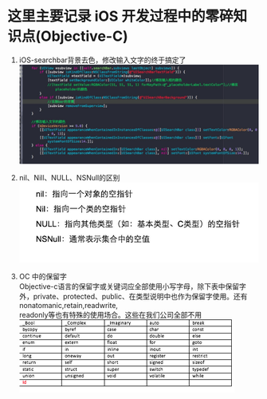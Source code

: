 # 这里主要记录 iOS  开发过程中的零碎知识点\(Objective-C\)

1. iOS-searchbar背景去色，修改输入文字的终于搞定了  
   ![iOS-searchbar背景去色，修改输入文字的终于搞定了](/assets/iOS-searchbar背景去色，修改输入文字的终于搞定了.jpg)

2. nil、Nill、NULL、NSNull的区别  
   ![](/assets/面试：nil、Nill、NULL、NSNull的区别.jpg)

3. OC 中的保留字  
   Objective-c语言的保留字或关键词应全部使用小写字母，除下表中保留字外，private、protected、public、在类型说明中也作为保留字使用。还有nonatomanic,retain,readwrite,  
   readonly等也有特殊的使用场合。这些在我们公司全部不用
   ![ios保留字](/assets/ios保留字.png)

